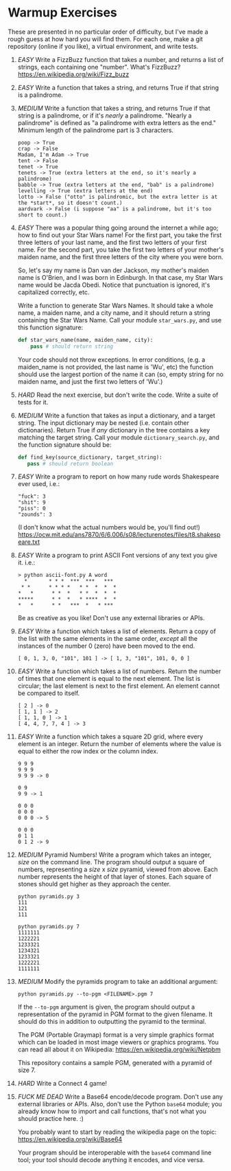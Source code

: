 # Warmup Exercises

These are presented in no particular order of difficulty, but I've made a rough guess at how hard you will find them. For each one, make a git repository (online if you like), a virtual environment, and write tests.

1. *EASY* Write a FizzBuzz function that takes a number, and returns a list of strings, each containing one "number". What's FizzBuzz? https://en.wikipedia.org/wiki/Fizz_buzz

2. *EASY* Write a function that takes a string, and returns True if that string is a palindrome.

3. *MEDIUM* Write a function that takes a string, and returns True if that string is a palindrome, or if it's *nearly* a palindrome. "Nearly a palindrome" is defined as "a palindrome with extra letters as the end." Minimum length of the palindrome part is 3 characters.
    ```
    poop -> True
    crap -> False
    Madam, I'm Adam -> True
    tent -> False
    tenet -> True
    tenets -> True (extra letters at the end, so it's nearly a palindrome)
    babble -> True (extra letters at the end, "bab" is a palindrome)
    levelling -> True (extra letters at the end)
    lotto -> False ("otto" is palindromic, but the extra letter is at the *start*, so it doesn't count.)
    aardvark -> False (i suppose "aa" is a palindrome, but it's too short to count.)
    ```

4. *EASY* There was a popular thing going around the internet a while ago; how to find out your Star Wars name! For the first part, you take the first three letters of your last name, and the first two letters of your first name. For the second part, you take the first two letters of your mother's maiden name, and the first three letters of the city where you were born.

    So, let's say my name is Dan van der Jackson, my mother's maiden name is O'Brien, and I was born in Edinburgh. In that case, my Star Wars name would be Jacda Obedi. Notice that punctuation is ignored, it's capitalized correctly, etc.

    Write a function to generate Star Wars Names. It should take a whole name, a maiden name, and a city name, and it should return a string containing the Star Wars Name. Call your module `star_wars.py`, and use this function signature:
    ```python
    def star_wars_name(name, maiden_name, city):
        pass # should return string
    ```
    Your code should not throw exceptions. In error conditions, (e.g. a maiden_name is not provided, the last name is 'Wu', etc) the function should use the largest portion of the name it can (so, empty string for no maiden name, and just the first two letters of 'Wu'.)

4. *HARD* Read the next exercise, but don't write the code. Write a suite of tests for it.
5. *MEDIUM* Write a function that takes as input a dictionary, and a target string. The input dictionary may be nested (i.e. contain other dictionaries). Return True if *any* dictionary in the tree contains a key matching the target string. Call your module `dictionary_search.py`, and the function signature should be:
    ```python
    def find_key(source_dictionary, target_string):
       pass # should return boolean
    ```

6. *EASY* Write a program to report on how many rude words Shakespeare ever used, i.e.:
    ```
    "fuck": 3
    "shit": 9
    "piss": 0
    "zounds": 3
    ```
    (I don't know what the actual numbers would be, you'll find out!)
    https://ocw.mit.edu/ans7870/6/6.006/s08/lecturenotes/files/t8.shakespeare.txt

7. *EASY* Write a program to print ASCII Font versions of any text you give it. i.e.:
    ```
    > python ascii-font.py A word
      *       * * *  ***  ***   ***
     * *      * * * *   * *  *  *  *
    *   *      * *  *   * *  *  *  *
    *****      * *  *   * ****  *  *
    *   *      * *   ***  *   * *** 
    ```

    Be as creative as you like! Don't use any external libraries or APIs.

8. *EASY* Write a function which takes a list of elements. Return a copy of the list with the same elements in the same order, _except_ all the instances of the number 0 (zero) have been moved to the end.
   ```
   [ 0, 1, 3, 0, "101", 101 ] -> [ 1, 3, "101", 101, 0, 0 ]
   ```

8. *EASY* Write a function which takes a list of numbers. Return the number of times that one element is equal to the next element. The list is circular; the last element is next to the first element. An element cannot be compared to itself.
   ```
   [ 2 ] -> 0
   [ 1, 1 ] -> 2
   [ 1, 1, 0 ] -> 1
   [ 4, 4, 7, 7, 4 ] -> 3
   ```

8. *EASY* Write a function which takes a square 2D grid, where every element is an integer. Return the number of elements where the value is equal to either the row index or the column index.
    ```
    9 9 9
    9 9 9
    9 9 9 -> 0

    0 9
    9 9 -> 1

    0 0 0
    0 0 0
    0 0 0 -> 5

    0 0 0
    0 1 1
    0 1 2 -> 9
    ```

8. *MEDIUM* Pyramid Numbers! Write a program which takes an integer, _size_ on the command line. The program should output a square of numbers, representing a _size_ x _size_ pyramid, viewed from above. Each number represents the height of that layer of stones. Each square of stones should get higher as they approach the center.
    ```
    python pyramids.py 3
    111
    121
    111

    python pyramids.py 7
    1111111
    1222221
    1233321
    1234321
    1233321
    1222221
    1111111
    ```

8. *MEDIUM* Modify the pyramids program to take an additional argument:
   ```
   python pyramids.py --to-pgm <FILENAME>.pgm 7
   ```
   If the `--to-pgm` argument is given, the program should output a representation of the pyramid in PGM format to the given filename. It should do this in addition to outputting the pyramid to the terminal.

   The PGM (Portable Graymap) format is a very simple graphics format which can be loaded in most image viewers or graphics programs. You can read all about it on Wikipedia: https://en.wikipedia.org/wiki/Netpbm

   This repository contains a sample PGM, generated with a pyramid of size 7.

8. *HARD* Write a Connect 4 game!

8. *FUCK ME DEAD* Write a Base64 encode/decode program. Don't use any external libraries or APIs. Also, don't use the Python `base64` module; you already know how to import and call functions, that's not what you should practice here. :)

   You probably want to start by reading the wikipedia page on the topic: https://en.wikipedia.org/wiki/Base64

   Your program should be interoperable with the `base64` command line tool; your tool should decode anything it encodes, and vice versa.


